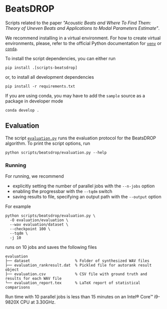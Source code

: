# BeatsDROP
Scripts related to the paper _"Acoustic Beats and Where To Find Them: Theory of Uneven Beats and Applications to Modal Parameters Estimate"_.

We recommend installing in a virtual environment. For how to create virtual environments, please, refer to the official Python documentation for [`venv`](https://docs.python.org/3/library/venv.html) or [`conda`](https://docs.conda.io).

To install the script dependencies, you can either run
```
pip install .[scripts-beatsdrop]
```
or, to install all development dependencies
```
pip install -r requirements.txt
```
If you are using conda, you may have to add the `sample` source as a package in developer mode
```
conda develop .
```

## Evaluation
The script [`evaluation.py`](evaluation.py) runs the evaluation protocol for the BeatsDROP algorithm. To print the script options, run
```
python scripts/beatsdrop/evaluation.py --help
```

### Running
For running, we recommend
 - explicitly setting the number of parallel jobs with the `--n-jobs` option
 - enabling the progressbar with the `--tqdm` switch
 - saving results to file, specifying an output path with the `--output` option

For example
```
python scripts/beatsdrop/evaluation.py \
  -O evaluation/evaluation \
  --wav evaluation/dataset \
  --checkpoint 100 \
  --tqdm \
  -j 10
```
runs on 10 jobs and saves the following files
```
evaluation
├── dataset                    % Folder of synthesized WAV files
├── evaluation_rankresult.dat  % Pickled file for autorank result object
├── evaluation.csv             % CSV file with ground truth and results for each WAV file
└── evaluation_report.tex      % LaTeX report of statistical comparisons
```

Run time with 10 parallel jobs is less than 15 minutes on an Intel® Core™ i9-9820X CPU at 3.30GHz.
